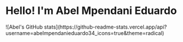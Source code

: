 
<h1>Hello! I'm Abel Mpendani Eduardo</h1>
![Abel's GitHub stats](https://github-readme-stats.vercel.app/api?username=abelmpendanieduardo34_icons=true&theme=radical)

<!---
AbelMpendaniEduardo34/AbelMpendaniEduardo34 is a ✨ special ✨ repository because its `README.md` (this file) appears on your GitHub profile.
You can click the Preview link to take a look at your changes.
--->
